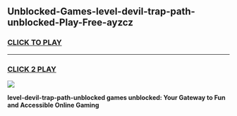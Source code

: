 
## Unblocked-Games-level-devil-trap-path-unblocked-Play-Free-ayzcz
<h3>
<a href="https://premium76.site?title=level-devil-trap-path-unblocked&ref=10A">CLICK TO PLAY</a></h3>
<hr>

<h3>
<a href="https://premium76.site?title=level-devil-trap-path-unblocked&ref=10A">CLICK 2 PLAY</a>
  
</h3>

<a href="https://premium76.site?title=level-devil-trap-path-unblocked&ref=10A"><img src="https://clearcache.store/games.png"></a>


**level-devil-trap-path-unblocked games unblocked: Your Gateway to Fun and Accessible Online Gaming**
